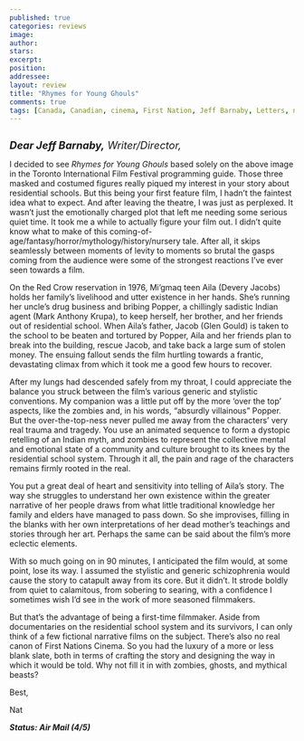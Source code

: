 ```yaml
---
published: true
categories: reviews
image:
author: 
stars: 
excerpt: 
position: 
addressee: 
layout: review
title: "Rhymes for Young Ghouls"
comments: true
tags: [Canada, Canadian, cinema, First Nation, Jeff Barnaby, Letters, native, TIFF, Toronto International Film Festival, writer/director, Zboriginal]
---
```

<div><p><span class="full-image-block ssNonEditable"><span><a href="/letters/2013/9/30/rhymes-for-young-ghouls.html"><img src="http://static.squarespace.com/static/5005f6bcc4aa41161b33e89e/5329cf1fe4b07c068ebf74de/5329cf1fe4b07c068ebf78d2/1380553773035/Rhymes%20for%20Young%20Ghouls.jpg" alt="" /></a></span></span></p>
<p class="Normal1"><em style="font-size:130%;"><strong>Dear Jeff Barnaby,</strong> Writer/Director,</em></p>
<p class="Normal1">I decided to see <em>Rhymes for Young Ghouls</em> based solely on the above image in the Toronto International Film Festival programming guide. Those three masked and costumed figures really piqued my interest in your story about residential schools. But this being your first feature film, I hadn&rsquo;t the faintest idea what to expect. And after leaving the theatre, I was just as perplexed. It wasn&rsquo;t just the emotionally charged plot that left me needing some serious quiet time. It took me a while to actually figure your film out. I didn&rsquo;t quite know what to make of this coming-of-age/fantasy/horror/mythology/history/nursery tale. After all, it skips seamlessly between moments of levity to moments so brutal the gasps coming from the audience were some of the strongest reactions I&rsquo;ve ever seen towards a film.</p>
<p class="Normal1">On the Red Crow reservation in 1976, Mi&rsquo;gmaq teen Aila (Devery Jacobs) holds her family&rsquo;s livelihood and utter existence in her hands. She&rsquo;s running her uncle&rsquo;s drug business and bribing Popper, a chillingly sadistic Indian agent (Mark Anthony Krupa), to keep herself, her brother, and her friends out of residential school. When Aila&rsquo;s father, Jacob (Glen Gould) is taken to the school to be beaten and tortured by Popper, Aila and her friends plan to break into the building, rescue Jacob, and take back a large sum of stolen money. The ensuing fallout sends the film hurtling towards a frantic, devastating climax from which it took me a good few hours to recover.</p>
<p class="Normal1">After my lungs had descended safely from my throat, I could appreciate the balance you struck between the film&rsquo;s various generic and stylistic conventions. My companion was a little put off by the more &lsquo;over the top&rsquo; aspects, like the zombies and, in his words, &ldquo;absurdly villainous&rdquo; Popper. But the over-the-top-ness never pulled me away from the characters&rsquo; very real trauma and tragedy. You use an animated sequence to form a dystopic retelling of an Indian myth, and zombies to represent the collective mental and emotional state of a community and culture brought to its knees by the residential school system. Through it all, the pain and rage of the characters remains firmly rooted in the real.&nbsp;</p>
<p class="Normal1">You put a great deal of heart and sensitivity into telling of Aila&rsquo;s story. The way she struggles to understand her own existence within the greater narrative of her people draws from what little traditional knowledge her family and elders have managed to pass down. So she improvises, filling in the blanks with her own interpretations of her dead mother&rsquo;s teachings and stories through her art. Perhaps the same can be said about the film&rsquo;s more eclectic elements.</p>
<p class="Normal1">With so much going on in 90 minutes, I anticipated the film would, at some point, lose its way. I assumed the stylistic and generic schizophrenia would cause the story to catapult away from its core. But it didn&rsquo;t. It strode boldly from quiet to calamitous, from sobering to searing, with a confidence I sometimes wish I&rsquo;d see in the work of more seasoned filmmakers.</p>
<p class="Normal1">But that&rsquo;s the advantage of being a first-time filmmaker. Aside from documentaries on the residential school system and its survivors, I can only think of a few fictional narrative films on the subject. There&rsquo;s also no real canon of First Nations Cinema. So you had the luxury of a more or less blank slate, both in terms of crafting the story and designing the way in which it would be told. Why not fill it in with zombies, ghosts, and mythical beasts?&nbsp;</p>
<p class="Normal1">Best,</p>
<p class="Normal1">Nat</p>
<p class="Normal1"><strong><em>Status: Air Mail (4/5)</em></strong></p></div>
